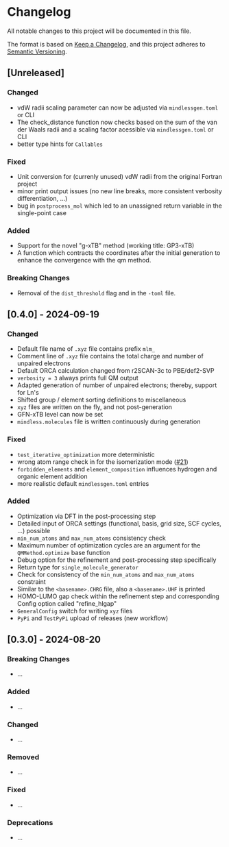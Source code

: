 # Changelog
All notable changes to this project will be documented in this file.

The format is based on [Keep a Changelog](https://keepachangelog.com/en/1.0.0/),
and this project adheres to [Semantic Versioning](https://semver.org/spec/v2.0.0.html).

## [Unreleased]
### Changed
- vdW radii scaling parameter can now be adjusted via `mindlessgen.toml` or CLI
- The check_distance function now checks based on the sum of the van der Waals radii and a scaling factor acessible via `mindlessgen.toml` or CLI
- better type hints for `Callables`

### Fixed
- Unit conversion for (currenly unused) vdW radii from the original Fortran project
- minor print output issues (no new line breaks, more consistent verbosity differentiation, ...)
- bug in `postprocess_mol` which led to an unassigned return variable in the single-point case

### Added
- Support for the novel "g-xTB" method (working title: GP3-xTB)
- A function which contracts the coordinates after the initial generation to enhance the convergence with the qm method.

### Breaking Changes
- Removal of the `dist_threshold` flag and in the `-toml` file.

## [0.4.0] - 2024-09-19
### Changed
- Default file name of `.xyz` file contains prefix `mlm_`
- Comment line of `.xyz` file contains the total charge and number of unpaired electrons
- Default ORCA calculation changed from r2SCAN-3c to PBE/def2-SVP
- `verbosity = 3` always prints full QM output
- Adapted generation of number of unpaired electrons; thereby, support for Ln's
- Shifted group / element sorting definitions to miscellaneous
- `xyz` files are written on the fly, and not post-generation
- GFN<n>-xTB level can now be set
- `mindless.molecules` file is written continuously during generation

### Fixed
- `test_iterative_optimization` more deterministic
- wrong atom range check in for the isomerization mode ([#21](https://github.com/grimme-lab/MindlessGen/pull/21))
- `forbidden_elements` and `element_composition` influences hydrogen and organic element addition
- more realistic default `mindlessgen.toml` entries

### Added
- Optimization via DFT in the post-processing step
- Detailed input of ORCA settings (functional, basis, grid size, SCF cycles, ...) possible
- `min_num_atoms` and `max_num_atoms` consistency check
- Maximum number of optimization cycles are an argument for the `QMMethod.optimize` base function
- Debug option for the refinement and post-processing step specifically
- Return type for `single_molecule_generator`
- Check for consistency of the `min_num_atoms` and `max_num_atoms` constraint
- Similar to the `<basename>.CHRG` file, also a `<basename>.UHF` is printed
- HOMO-LUMO gap check within the refinement step and corresponding Config option called "refine_hlgap"
- `GeneralConfig` switch for writing `xyz` files
- `PyPi` and `TestPyPi` upload of releases (new workflow)

## [0.3.0] - 2024-08-20
### Breaking Changes
- ...

### Added
- ...

### Changed
- ...

### Removed
- ...

### Fixed
- ...

### Deprecations
- ...
